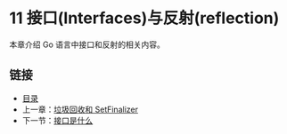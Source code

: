 # 11 接口(Interfaces)与反射(reflection)

本章介绍 Go 语言中接口和反射的相关内容。

## 链接

- [目录](README.md)
- 上一章：[垃圾回收和 SetFinalizer](./垃圾回收和SetFinalizer.md)
- 下一节：[接口是什么](./接口是什么.md)
